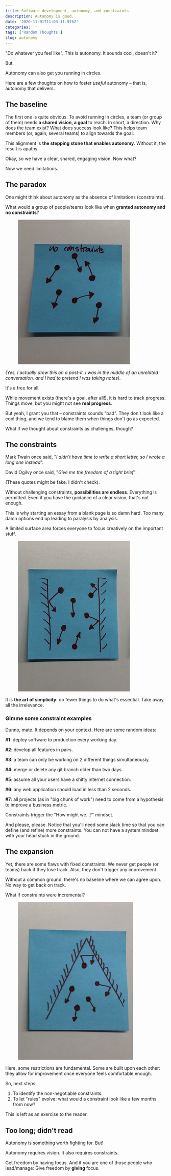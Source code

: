 ```yaml
---
title: Software development, autonomy, and constraints
description: Autonomy is good.
date: '2020-11-01T11:03:11.976Z'
categories: ''
tags: ['Random Thoughts']
slug: autonomy
---
```


"Do whatever you feel like". This is autonomy. It sounds cool, doesn't it?

But.

Autonomy can also get you running in circles.

Here are a few thoughts on how to foster *useful* autonomy – that is, autonomy that delivers.

## The baseline

The first one is quite obvious. To avoid running in circles, a team (or group of them) needs **a shared vision, a goal** to reach. In short, a direction. Why does the team exist? What does success look like? This helps team members (or, again, several teams) to align towards the goal.

This alignment is **the stepping stone that enables autonomy**. Without it, the result is apathy.

Okay, so we have a clear, shared, engaging vision. Now what?

Now we need limitations.

## The paradox

One might think about autonomy as the absence of limitations (constraints).

What would a group of people/teams look like when **granted autonomy and no constraints**?

<figure class="figure" style="max-width:360px">
  <img src="./no-constraint.jpg" alt="People or teams within a constraint-free environment">
</figure>

_(Yes, I actually drew this on a post-it. I was in the middle of an unrelated conversation, and I had to pretend I was taking notes)._

It's a free for all.

While movement exists (there's a goal, after all!), it is hard to track progress. Things move, but you might not see **real progress**.

But yeah, I grant you that – constraints sounds "bad". They don't look like a cool thing, and we tend to blame them when things don't go as expected.

What if we thought about constraints as challenges, though?

## The constraints

Mark Twain once said, "_I didn't have time to write a short letter, so I wrote a long one instead_".

David Ogilvy once said, "_Give me the freedom of a tight brief_".

(These quotes might be fake. I didn't check).

Without challenging constraints, **possibilities are endless**. Everything is permitted. Even if you have the guidance of a clear vision, that's not enough.

This is why starting an essay from a blank page is so damn hard. Too many damn options end up leading to paralysis by analysis.

A limited surface area forces everyone to focus creatively on the important stuff.

<figure class="figure" style="max-width:360px">
  <img src="./fixed-constraint.jpg" alt="People or teams within a constraint-fixed environment">
</figure>

It is **the art of simplicity**: do fewer things to do what's essential. Take away all the irrelevance.

### Gimme some constraint examples

Dunno, mate. It depends on your context. Here are some random ideas:

**#1**: deploy software to production every working day.

**#2**: develop all features in pairs.

**#3**: a team can only be working on 2 different things simultaneously.

**#4**: merge or delete any git branch older than two days.

**#5**: assume all your users have a shitty internet connection.

**#6**: any web application should load in less than 2 seconds.

**#7**: all projects (as in "big chunk of work") need to come from a hypothesis to improve a business metric.

Constraints trigger the "How might we…?" mindset.

And please, please. Notice that you'll need some slack time so that you can define (and refine) more constraints. You can not have a system mindset with your head stuck in the ground.

## The expansion

Yet, there are some flaws with fixed constraints: We never get people (or teams) back if they lose track. Also, they don't trigger any improvement.

Without a common ground, there's no baseline where we can agree upon. No way to get back on track.

What if constraints were incremental?

<figure class="figure" style="max-width:360px">
  <img src="./cone-constraint.jpg" alt="People or teams within a constraint-expanding environment">
</figure>

Here, some restrictions are fundamental. Some are built upon each other: they allow for improvement once everyone feels comfortable enough.

So, next steps:

1) To identify the non-negotiable constraints.
2) To let "rules" evolve: what would a constraint look like a few months from now?

This is left as an exercise to the reader.

## Too long; didn't read

Autonomy is something worth fighting for. But!

Autonomy requires vision. It also requires constraints.

Get freedom by having focus. And if you are one of those people who lead/manage: Give freedom by **giving** focus.
